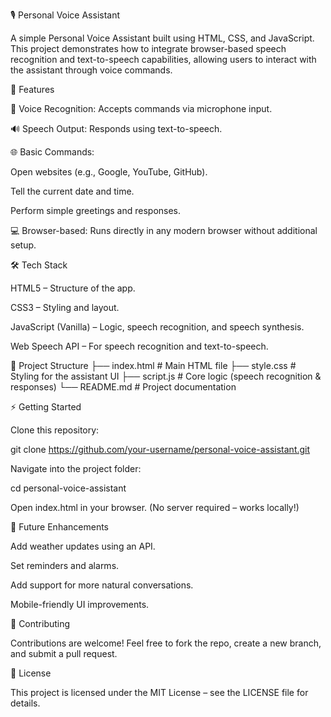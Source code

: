 🎙️ Personal Voice Assistant

A simple Personal Voice Assistant built using HTML, CSS, and JavaScript.
This project demonstrates how to integrate browser-based speech recognition and text-to-speech capabilities, allowing users to interact with the assistant through voice commands.

🚀 Features

🎤 Voice Recognition: Accepts commands via microphone input.

🔊 Speech Output: Responds using text-to-speech.

🌐 Basic Commands:

Open websites (e.g., Google, YouTube, GitHub).

Tell the current date and time.

Perform simple greetings and responses.

💻 Browser-based: Runs directly in any modern browser without additional setup.

🛠️ Tech Stack

HTML5 – Structure of the app.

CSS3 – Styling and layout.

JavaScript (Vanilla) – Logic, speech recognition, and speech synthesis.

Web Speech API – For speech recognition and text-to-speech.

📂 Project Structure
├── index.html      # Main HTML file
├── style.css       # Styling for the assistant UI
├── script.js       # Core logic (speech recognition & responses)
└── README.md       # Project documentation

⚡ Getting Started

Clone this repository:

git clone https://github.com/your-username/personal-voice-assistant.git


Navigate into the project folder:

cd personal-voice-assistant


Open index.html in your browser.
(No server required – works locally!)

🎯 Future Enhancements

Add weather updates using an API.

Set reminders and alarms.

Add support for more natural conversations.

Mobile-friendly UI improvements.

🤝 Contributing

Contributions are welcome! Feel free to fork the repo, create a new branch, and submit a pull request.

📜 License

This project is licensed under the MIT License – see the LICENSE
 file for details.
